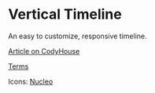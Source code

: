 Vertical Timeline
=========

An easy to customize, responsive timeline.

[Article on CodyHouse](http://codyhouse.co/gem/vertical-timeline/)
 
[Terms](http://codyhouse.co/terms/)

Icons: [Nucleo](https://nucleoapp.com)

